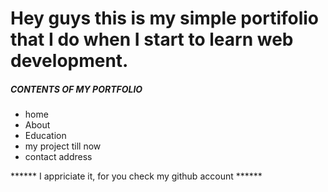 # Hey guys this is my simple portifolio that I do when I start to learn web development.

##### CONTENTS OF MY PORTFOLIO #####
- home
- About
- Education 
- my project till now
- contact address

******  I appriciate it, for you check my github account ******